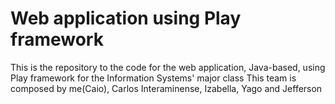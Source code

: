 # Web application using Play framework
This is the repository to the code for the web application, Java-based, using Play framework for the Information Systems' major class 
This team is composed by me(Caio), Carlos Interaminense, Izabella, Yago and  Jefferson
